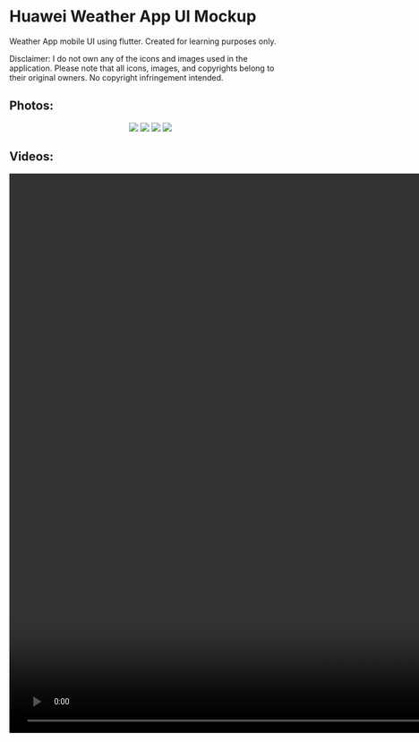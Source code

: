 # Huawei Weather App UI Mockup

Weather App mobile UI using flutter. Created for learning purposes only.

Disclaimer: I do not own any of the icons and images used in the application. Please note that all icons, images, and copyrights belong to their original owners. No copyright infringement intended.

## Photos:
<p align="center">
<img src="https://user-images.githubusercontent.com/94532348/207019773-575014b8-536c-40f9-a491-3f81e1c0e934.png"/>
<img src="https://user-images.githubusercontent.com/94532348/207019783-5fe582d5-1717-4633-8b8e-9644387b7d37.png"/>
<img src="https://user-images.githubusercontent.com/94532348/207019798-9eca5366-446d-4c9c-b529-b763f5b63054.png"/>
<img src="https://user-images.githubusercontent.com/94532348/207019807-0c6a0785-c5ba-4657-8835-00664ebfd509.png"/>
</p>
  
## Videos:
<div align="center">
<video src="https://user-images.githubusercontent.com/94532348/207108815-9cdfd171-a756-47c3-abf5-56ffc01b5519.mp4" height=1000/>
</div>


